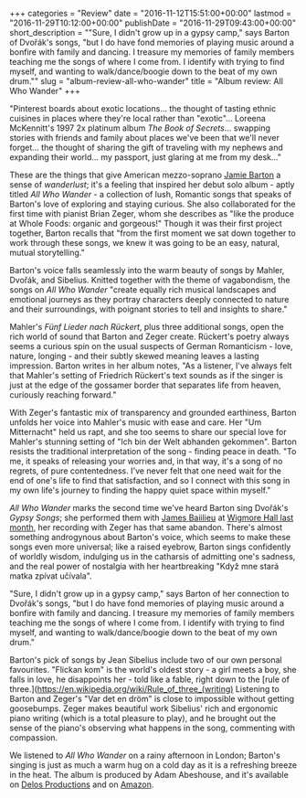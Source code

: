 +++
categories = "Review"
date = "2016-11-12T15:51:00+00:00"
lastmod = "2016-11-29T10:12:00+00:00"
publishDate = "2016-11-29T09:43:00+00:00"
short_description = "\"Sure, I didn't grow up in a gypsy camp,\" says Barton of Dvořák's songs, \"but I do have fond memories of playing music around a bonfire with family and dancing. I treasure my memories of family members teaching me the songs of where I come from. I identify with trying to find myself, and wanting to walk/dance/boogie down to the beat of my own drum.\""
slug = "album-review-all-who-wander"
title = "Album review: All Who Wander"
+++

"Pinterest boards about exotic locations... the thought of tasting ethnic cuisines in places where they're local rather than "exotic"... Loreena McKennitt's 1997 2x platinum album *The Book of Secrets*... swapping stories with friends and family about places we've been that we'll never forget... the thought of sharing the gift of traveling with my nephews and expanding their world... my passport, just glaring at me from my desk..."

These are the things that give American mezzo-soprano [Jamie Barton](/talking-with-singers-jamie-barton/) a sense of *wanderlust*; it's a feeling that inspired her debut solo album - aptly titled *All Who Wander* - a collection of lush, Romantic songs that speaks of Barton's love of exploring and staying curious. She also collaborated for the first time with pianist Brian Zeger, whom she describes as "like the produce at Whole Foods: organic and gorgeous!" Though it was their first project together, Barton recalls that "from the first moment we sat down together to work through these songs, we knew it was going to be an easy, natural, mutual storytelling."

Barton's voice falls seamlessly into the warm beauty of songs by Mahler, Dvořák, and Sibelius. Knitted together with the theme of vagabondism, the songs on *All Who Wander* "create equally rich musical landscapes and emotional journeys as they portray characters deeply connected to nature and their surroundings, with poignant stories to tell and insights to share."

Mahler's *Fünf Lieder nach Rückert*, plus three additional songs, open the rich world of sound that Barton and Zeger create. Rückert's poetry always seems a curious spin on the usual suspects of German Romanticism - love, nature, longing - and their subtly skewed meaning leaves a lasting impression. Barton writes in her album notes, "As a listener, I've always felt that Mahler's setting of Friedrich Rückert's text sounds as if the singer is just at the edge of the gossamer border that separates life from heaven, curiously reaching forward."

With Zeger's fantastic mix of transparency and grounded earthiness, Barton unfolds her voice into Mahler's music with ease and care. Her "Um Mitternacht" held us rapt, and she too seems to share our special love for Mahler's stunning setting of "Ich bin der Welt abhanden gekommen". Barton resists the traditional interpretation of the song - finding peace in death. "To me, it speaks of releasing your worries and, in that way, it's a song of no regrets, of pure contentedness. I've never felt that one need wait for the end of one's life to find that satisfaction, and so I connect with this song in my own life's journey to finding the happy quiet space within myself."

*All Who Wander* marks the second time we've heard Barton sing Dvořák's *Gypsy Songs*; she performed them with [James Baiilieu](/scene/people/james-baillieu/) at [Wigmore Hall last month](/in-review-jamie-barton-at-wigmore-hall/), her recording with Zeger has that same abandon. There's almost something androgynous about Barton's voice, which seems to make these songs even more universal; like a raised eyebrow, Barton sings confidently of worldly wisdom, indulging us in the catharsis of admitting one's sadness, and the real power of nostalgia with her heartbreaking "Když mne stará matka zpívat učívala". 

"Sure, I didn't grow up in a gypsy camp," says Barton of her connection to Dvořák's songs, "but I do have fond memories of playing music around a bonfire with family and dancing.  I treasure my memories of family members teaching me the songs of where I come from.  I identify with trying to find myself, and wanting to walk/dance/boogie down to the beat of my own drum." 

Barton's pick of songs by Jean Sibelius include two of our own personal favourites. "Flickan kom" is the world's oldest story - a girl meets a boy, she falls in love, he disappoints her - told like a fable, right down to the [rule of three.](https://en.wikipedia.org/wiki/Rule_of_three_(writing) Listening to Barton and Zeger's "Var det en dröm" is close to impossible without getting goosebumps. Zeger makes beautiful work Sibelius' rich and ergonomic piano writing (which is a total pleasure to play), and he brought out the sense of the piano's observing what happens in the song, commenting with compassion.

We listened to *All Who Wander* on a rainy afternoon in London; Barton's singing is just as much a warm hug on a cold day as it is a refreshing breeze in the heat. The album is produced by Adam Abeshouse, and it's available on [Delos Productions](https://delosmusic.com/recording/jamie-barton-all-who-wander/) and on [Amazon](https://www.amazon.com/dp/B01LYXJOSF/).
